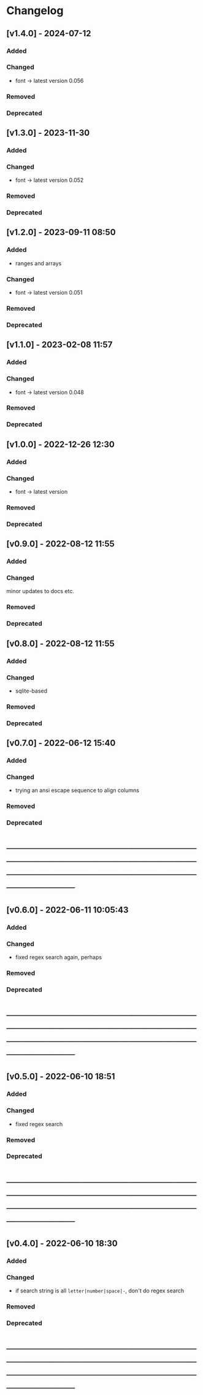 # Changelog

## [v1.4.0] - 2024-07-12

### Added

### Changed

- font -> latest version 0.056

### Removed

### Deprecated

## [v1.3.0] - 2023-11-30

### Added

### Changed

- font -> latest version 0.052

### Removed

### Deprecated

## [v1.2.0] - 2023-09-11 08:50

### Added

- ranges and arrays

### Changed

- font -> latest version 0.051

### Removed

### Deprecated

## [v1.1.0] - 2023-02-08 11:57

### Added

### Changed

- font -> latest version 0.048

### Removed

### Deprecated

## [v1.0.0] - 2022-12-26 12:30

### Added

### Changed

- font -> latest version

### Removed

### Deprecated

## [v0.9.0] - 2022-08-12 11:55

### Added

### Changed

minor updates to docs etc.

### Removed

### Deprecated

## [v0.8.0] - 2022-08-12 11:55

### Added

### Changed

- sqlite-based 

### Removed

### Deprecated

## [v0.7.0] - 2022-06-12 15:40

### Added

### Changed

- trying an ansi escape sequence to align columns

### Removed

### Deprecated

# ────────────────────────────────────────────────────────────────────────────────────

## [v0.6.0] - 2022-06-11 10:05:43

### Added

### Changed

- fixed regex search again, perhaps

### Removed

### Deprecated

# ────────────────────────────────────────────────────────────────────────────────────
## [v0.5.0] - 2022-06-10 18:51

### Added

### Changed

- fixed regex search

### Removed

### Deprecated

# ────────────────────────────────────────────────────────────────────────────────────
## [v0.4.0] - 2022-06-10 18:30

### Added

### Changed

- if search string is all `letter|number|space|-`, don't do regex search

### Removed

### Deprecated

# ────────────────────────────────────────────────────────────────────────────────────
